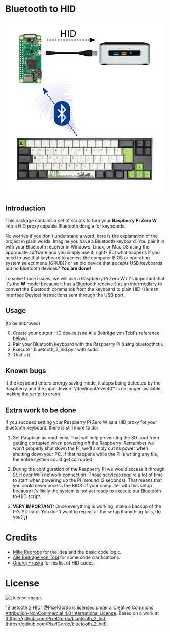 # Bluetooth to HID

![License image.](images/diagram.png)

## Introduction

This package contains a set of scripts to turn your **Raspberry Pi Zero W** into a HID proxy capable Bluetooth dongle
for keyboards.

No worries if you don't understand a word, here is the explanation of the project in plain words: Imagine you have a
Bluetooth keyboard. You pair it in with your Bluetooth receiver in Windows, Linux, or Mac OS using the appropiate
software and you simply use it, right? But what happens if you need to use that keyboard to access the computer BIOS
or operating system select menu (GRUB)? or an old device that accepts USB keyboards but no Bluetooth devices?
**You are done!**

To solve those issues, we will use a Raspberry Pi Zero W (it's important that it's the **W** model because it has a
Bluetooth receiver) as an intermediary to convert the Bluetooth commands from the keyboard to plain HID (Human Interface
Device) instructions sent through the USB port. 


## Usage

(to be improved)

  0. Create your output HID device (see Alle Beiträge von Tobi's reference below).
  1. Pair your Bluetooth keyboard with the Raspberry Pi (using bluetoothctl).
  2. Execute ''bluetooth_2_hid.py'' with sudo.
  3. That's it...
  
## Known bugs

If the keyboard enters energy saving mode, it stops being detected by the Raspberry and the input device
''/dev/input/event0'' is no longer available, making the script to crash.

## Extra work to be done

If you succeed setting your Raspberry Pi Zero W as a HID proxy for your Bluetooth keyboard, there is still more to do:

  1. Set Raspbian as read-only. That will help preventing the SD card from getting corrupted when powering off the
     Raspberry. Remember we won't properly shut down the Pi, we'll simply cut its power when shutting down your PC. If
     that happens while the Pi is writing any file, the entire system could get corrupted.
     
  2. During the configuration of the Raspberry Pi we would access it through SSH over WiFi network connection. Those
     services require a lot of time to start when powering up the Pi (around 12 seconds). That means that you could
     never access the BIOS of your computer with this setup because it's likely the system is not yet ready to execute
     our Bluetooth-to-HID script.
     
  3. **VERY IMPORTANT:** Once everything is working, make a backup of the Pi's SD card. You don't want to repeat all the
     setup if anything fails, do you? **;)**


# Credits

  * [Mike Redrobe](https://github.com/mikerr/pihidproxy) for the idea and the basic code logic.
  * [Alle Beiträge von Tobi](https://www.isticktoit.net/?p=1383) for some code clarifications.
  * [Ondřej Hruška](https://gist.github.com/MightyPork/6da26e382a7ad91b5496ee55fdc73db2) for his list of HID codes.


# License

![License image.](https://i.creativecommons.org/l/by-nc/4.0/88x31.png)

"Bluetooth 2 HID" [@PixelGordo](https://twitter.com/PixelGordo) is
licensed under a [Creative Commons Attribution-NonCommercial 4.0 International
License](http://creativecommons.org/licenses/by-nc/4.0/). Based on a work at
[https://github.com/PixelGordo/bluetooth_2_hid](https://github.com/PixelGordo/bluetooth_2_hid).
